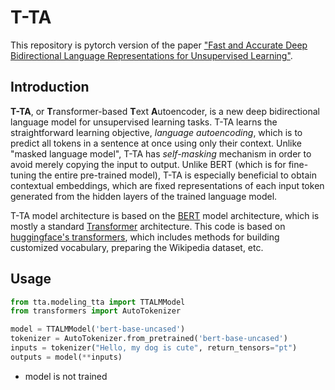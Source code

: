 # T-TA

This repository is pytorch version of the paper ["Fast and Accurate Deep Bidirectional 
Language Representations for Unsupervised Learning"](https://www.aclweb.org/anthology/2020.acl-main.76/). 


## Introduction

**T-TA**, or **T**ransformer-based **T**ext **A**utoencoder, 
is a new deep bidirectional language model for unsupervised learning tasks.
T-TA learns the straightforward learning objective, *language autoencoding*,
which is to predict all tokens in a sentence at once using only their context.
Unlike "masked language model", T-TA has *self-masking* mechanism
in order to avoid merely copying the input to output.
Unlike BERT (which is for fine-tuning the entire pre-trained model),
T-TA is especially beneficial to obtain contextual embeddings, 
which are fixed representations of each input token
generated from the hidden layers of the trained language model.

T-TA model architecture is based on the [BERT](https://arxiv.org/abs/1810.04805) model architecture,
which is mostly a standard [Transformer](https://arxiv.org/abs/1706.03762) architecture.
This code is based on [huggingface's transformers](https://github.com/huggingface/transformers),
which includes methods for building customized vocabulary, preparing the Wikipedia dataset, etc.

## Usage
```python
from tta.modeling_tta import TTALMModel
from transformers import AutoTokenizer

model = TTALMModel('bert-base-uncased')
tokenizer = AutoTokenizer.from_pretrained('bert-base-uncased')
inputs = tokenizer("Hello, my dog is cute", return_tensors="pt")
outputs = model(**inputs)
```
* model is not trained